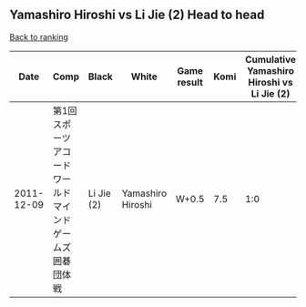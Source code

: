 ## Yamashiro Hiroshi vs Li Jie (2) Head to head

[Back to ranking](../../index.md)




| **Date** | **Comp** | **Black** | **White** | **Game result** | **Komi** | **Cumulative Yamashiro Hiroshi vs Li Jie (2)** | **Yamashiro Hiroshi streak** | **Li Jie (2) streak** | 
| --- | --- | --- | --- | --- | --- | --- | --- | --- |
| 2011-12-09 | 第1回スポーツアコードワールドマインドゲームズ囲碁団体戦 | Li Jie (2) | Yamashiro Hiroshi | W+0.5 | 7.5 | 1:0 | 1 | 0 |




